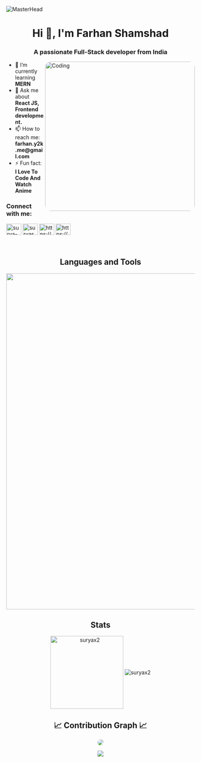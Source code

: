 ![MasterHead](https://user-images.githubusercontent.com/74038190/225813708-98b745f2-7d22-48cf-9150-083f1b00d6c9.gif)

<h1 align="center">Hi 👋, I'm Farhan Shamshad</h1>
<h3 align="center">A passionate Full-Stack developer from India</h3>

<img align="right" alt="Coding" width="400" src="https://media0.giphy.com/media/v1.Y2lkPTc5MGI3NjExcHBncDU3bGdybjNwZGxodW51OXRsNDdsZWN2cDVkaGJxZTBodDdwbCZlcD12MV9pbnRlcm5hbF9naWZfYnlfaWQmY3Q9Zw/vLi3T5m3RH45y/giphy.gif" style="border-radius: 15px;">

<ul>
  <li>🌱 I’m currently learning <strong>MERN</strong></li>
  <li>💬 Ask me about <strong>React JS, Frontend development.</strong></li>
  <li>📫 How to reach me: <strong>farhan.y2k.me@gmail.com</strong></li>
  <li>⚡ Fun fact: <strong>I Love To Code And Watch Anime</strong></li>
</ul>

<h3 align="left">Connect with me:</h3>
<p align="left">
  <a href="https://www.linkedin.com/in/farhan3112/" target="blank"><img align="center" src="https://raw.githubusercontent.com/rahuldkjain/github-profile-readme-generator/master/src/images/icons/Social/linked-in-alt.svg" alt="surya-sekhar-sharma" height="30" width="40" /></a>
  <a href="https://fb.com/farhan.shamshad.31" target="blank"><img align="center" src="https://raw.githubusercontent.com/rahuldkjain/github-profile-readme-generator/master/src/images/icons/Social/facebook.svg" alt="suryasekhar.sharma.1god" height="30" width="40" /></a>
  <a href="https://twitter.com/https://x.com/farhan_3112" target="blank"><img align="center" src="https://raw.githubusercontent.com/rahuldkjain/github-profile-readme-generator/master/src/images/icons/Social/twitter.svg" alt="https://x.com/farhan_3112" height="30" width="40" /></a>
  <a href="https://instagram.com/https://www.instagram.com/_i_am_farhan_" target="blank"><img align="center" src="https://raw.githubusercontent.com/rahuldkjain/github-profile-readme-generator/master/src/images/icons/Social/instagram.svg" alt="https://www.instagram.com/_i_am_farhan_" height="30" width="40" /></a>
</p>
<br>
<h2 align="center">Languages and Tools</h2>
<p align="center">
  <img width="900px" src="https://skillicons.dev/icons?i=c,cpp,py,java,html,css,tailwind,js,typescript,react,redux,nextjs,nodejs,express,mongo,git,vscode&perline=17"/>
</p>

<h2 align="center">Stats</h2>
<div align="center">
  <img align="center" height="195px" src="https://github-readme-stats.vercel.app/api/top-langs?username=farhan3112&show_icons=true&theme=dark&locale=en&layout=compact" alt="suryax2" />
  <img align="center" src="https://github-readme-stats.vercel.app/api?username=farhan3112&show_icons=true&theme=dark&locale=en" alt="suryax2" />
</div>

<h2 align="center">📈 Contribution Graph 📈</h2>
<div align="center">
  <img src="https://github-readme-activity-graph.vercel.app/graph?username=farhan3112&bg_color=011627&color=79d3c3&line=c792ea&point=ffeb95&area=true&hide_border=false" style="border-radius: 15px;" />
</div>

<p align="center">
  <img src="https://capsule-render.vercel.app/api?type=waving&color=gradient&height=65&section=footer"/>
</p>
